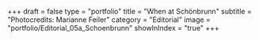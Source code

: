 +++
draft = false
type = "portfolio"
title = "When at Schönbrunn"
subtitle = "Photocredits: Marianne Feiler"
category = "Editorial"
image = "portfolio/Editorial_05a_Schoenbrunn"
showInIndex = "true"
+++